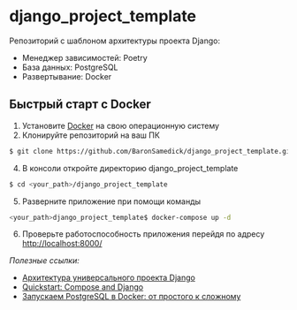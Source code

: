 # django_project_template

Репозиторий с шаблоном архитектуры проекта Django:
- Менеджер зависимостей: Poetry
- База данных: PostgreSQL
- Развертывание: Docker

## Быстрый старт с Docker

1. Установите [Docker](https://docs.docker.com/engine/install/) на свою операционную систему
2. Клонируйте репозиторий на ваш ПК
```bash
$ git clone https://github.com/BaronSamedick/django_project_template.git
```
4. В консоли откройте директорию django_project_template
```bash
$ cd <your_path>/django_project_template
```
5. Разверните приложение при помощи команды
```bash
<your_path>django_project_template$ docker-compose up -d
```
6. Проверьте работоспособность приложения перейдя по адресу [http://localhost:8000/](http://localhost:8000/)


*Полезные ссылки:*
- [Архитектура универсального проекта Django](https://habr.com/ru/articles/692518/)
- [Quickstart: Compose and Django](https://github.com/docker/awesome-compose/blob/master/official-documentation-samples/django/README.md)
- [Запускаем PostgreSQL в Docker: от простого к сложному](https://habr.com/ru/articles/578744/)